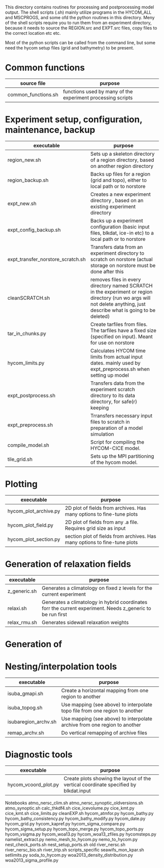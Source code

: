 This directory contains routines for processing and postprocessing model output.
The shell scripts (.sh) mainly utilize programs in the HYCOM_ALL and MSCPROGS,
and some ofd the python routines in this directory. Meny of the shell scripts
require you to run them from an experiment directory, because it needs to source
the REGION.src and EXPT.src files, copy files to the correct location etc etc.

Most of the python scripts can be called from the command line, but some need
the hycom setup files (grid and bathymetry) to be present.

# Common functions 



|source file     | purpose|
|-------- | -------------|
|common_functions.sh  | functions used by many of the experiment processing scripts|



# Experiment setup, configuration, maintenance, backup 


|executable     | purpose|
|-------- | -------------|
|region_new.sh  | Sets up a skeleton directory of a region directory, based on another region directory |
|region_backup.sh | Backs up files for a region (grid and topo), either to local path or to norstore |
|expt_new.sh  | Creates a new experiment directory , based on an existing experiment directory |
|expt_config_backup.sh  | Backs up a experiment configuration (basic input files, blkdat, ice-in etc) to a local path or to norstore |
|expt_transfer_norstore_scratch.sh | Transfers data from an experiment directory to scratch on norstore (actual storage on norstore must be done after this |
|cleanSCRATCH.sh | removes files in every directory named SCRATCH in the experiment or region directory (run wo args will not delete anything, just describe what is going to be deleted)|
|tar_in_chunks.py | Create tarfiles from files. The tarfiles have a fixed size (specified on input). Meant for use on norstore |
|hycom_limits.py | Calculates HYCOM time limits from actual input dates. mainly used by expt_preprocess.sh when setting up model |
|expt_postprocess.sh  | Transfers data from the experiment scratch directory to its data directory, for safe(r) keeping |
|expt_preprocess.sh  | Trransfers necessary input files to scratch in preparation of a model simulation |
|compile_model.sh | Script for compiling the HYCOM-CICE model. |
|tile_grid.sh | Sets up the MPI partitioning of the hycom model. |


# Plotting

|executable     | purpose|
|-------- | -------------|
|hycom_plot_archive.py  | 2D plot  of fields from archives. Has many options to fine-tune plots |
|hycom_plot_field.py  | 2D plot  of fields from any .a file. Requires grid size as input |
|hycom_plot_section.py | section plot  of fields from archives. Has many options to fine-tune plots |




# Generation of relaxation fields

|executable     | purpose|
|-------- | -------------|
|z_generic.sh  | Generates a climatology on fixed z levels for the current experiment |
|relaxi.sh  | Generates a climatology in hybrid coordinates forr the current experiment. Needs z_generic to be run first |
|relax_rmu.sh  | Generates sidewall relaxation weights |

# Generation of 


# Nesting/interpolation tools

|executable     | purpose|
|-------- | -------------|
|isuba_gmapi.sh        | Create a horizontal mapping from one region to another |
|isuba_topog.sh        | Use mapping (see above) to interpolate topo file from one region to another |
|isubaregion_archv.sh  | Use mapping (see above) to interpolate archive from one region to another |
|remap_archv.sh        | Do vertical remapping of archive files |


# Diagnostic tools 


|executable     | purpose|
|-------- | -------------|
|hycom_vcoord_plot.py        | Create plots showing the layout of the vertical coordinate specified by blkdat.input|


Notebooks
atmo_nersc_clim.sh
atmo_nersc_synoptic_oldversions.sh
atmo_synoptic.sh
calc_thkdf4.sh
cice_icevolume.py
cice_kmt.py
cice_kmt.sh
cice_limits.py
cleanEXP.sh
hycom_atmfor.py
hycom_bathy.py
hycom_bathy_consistency.py
hycom_bathy_modify.py
hycom_date.py
hycom_grid.py
hycom_kapref.py
hycom_sigma_compare.py
hycom_sigma_setup.py
hycom_topo_merge.py
hycom_topo_ports.py
hycom_vsigma.py
hycom_woa13.py
hycom_woa13_zfiles.py
hycomsteps.py
namelist_extract.py
nemo_mesh_to_hycom.py
nemo_to_hycom.py
nest_check_ports.sh
nest_setup_ports.sh
old
river_nersc.sh
river_nersc_bio.sh
river_trip.sh
scripts_specific
seawifs_mon_kpar.sh
setlimits.py
soda_to_hycom.py
woa2013_density_distribution.py
woa2013_sigma_profile.py
